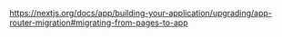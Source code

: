 https://nextjs.org/docs/app/building-your-application/upgrading/app-router-migration#migrating-from-pages-to-app

